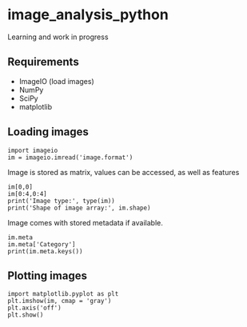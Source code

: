 # image_analysis_python
Learning and work in progress


## Requirements

- ImageIO (load images)
- NumPy 
- SciPy
- matplotlib

## Loading images

```
import imageio
im = imageio.imread('image.format')

```

Image is stored as matrix, values can be accessed, as well as features

```
im[0,0]
im[0:4,0:4]
print('Image type:', type(im))
print('Shape of image array:', im.shape)
```

Image comes with stored metadata if available.
```
im.meta
im.meta['Category']
print(im.meta.keys())
```

## Plotting images

```
import matplotlib.pyplot as plt
plt.imshow(im, cmap = 'gray')
plt.axis('off')
plt.show()
```

